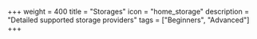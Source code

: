 +++
weight = 400
title = "Storages"
icon = "home_storage"
description = "Detailed supported storage providers"
tags = ["Beginners", "Advanced"]
+++